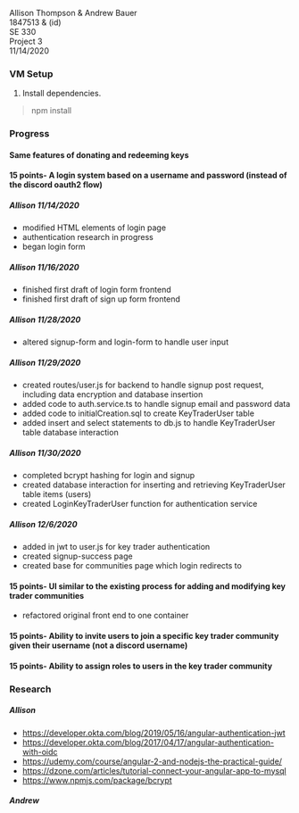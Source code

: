 Allison Thompson & Andrew Bauer\
1847513 & (id)\
SE 330\
Project 3\
11/14/2020

### VM Setup
1. Install dependencies.
> npm install

### Progress

#### Same features of donating and redeeming keys

#### 15 points- A login system based on a username and password (instead of the discord oauth2 flow)
##### Allison 11/14/2020
* modified HTML elements of login page
* authentication research in progress
* began login form
##### Allison 11/16/2020
* finished first draft of login form frontend
* finished first draft of sign up form frontend
##### Allison 11/28/2020
* altered signup-form and login-form to handle user input
##### Allison 11/29/2020
* created routes/user.js for backend to handle signup post request, including data encryption and database insertion
* added code to auth.service.ts to handle signup email and password data
* added code to initialCreation.sql to create KeyTraderUser table
* added insert and select statements to db.js to handle KeyTraderUser table database interaction
##### Allison 11/30/2020
* completed bcrypt hashing for login and signup
* created database interaction for inserting and retrieving KeyTraderUser table items (users)
* created LoginKeyTraderUser function for authentication service
##### Allison 12/6/2020
* added in jwt to user.js for key trader authentication
* created signup-success page
* created base for communities page which login redirects to

#### 15 points- UI similar to the existing process for adding and modifying key trader communities
* refactored original front end to one container

#### 15 points- Ability to invite users to join a specific key trader community given their username (not a discord username)

#### 15 points- Ability to assign roles to users in the key trader community

### Research
##### Allison
* https://developer.okta.com/blog/2019/05/16/angular-authentication-jwt
* https://developer.okta.com/blog/2017/04/17/angular-authentication-with-oidc
* https://udemy.com/course/angular-2-and-nodejs-the-practical-guide/
* https://dzone.com/articles/tutorial-connect-your-angular-app-to-mysql
* https://www.npmjs.com/package/bcrypt

##### Andrew
